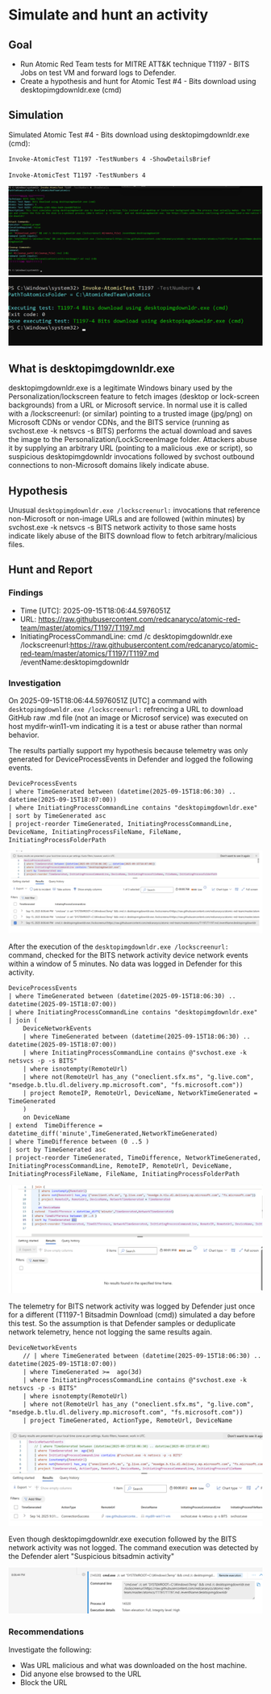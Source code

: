 
# Simulate and hunt an activity

## Goal
- Run Atomic Red Team tests for  MITRE ATT&K technique T1197 - BITS Jobs on test VM and forward logs to Defender.
- Create a hypothesis and hunt for Atomic Test #4 - Bits download using desktopimgdownldr.exe (cmd)

## Simulation

Simulated Atomic Test #4  - Bits download using desktopimgdownldr.exe (cmd):

```
Invoke-AtomicTest T1197 -TestNumbers 4 -ShowDetailsBrief

Invoke-AtomicTest T1197 -TestNumbers 4
```
![alt text](images/image-56.png)
![alt text](images/image-57.png)

## What is desktopimgdownldr.exe
desktopimgdownldr.exe is a legitimate Windows binary used by the Personalization/lockscreen feature to fetch images (desktop or lock-screen backgrounds) from a URL or Microsoft service. In normal use it is called with a /lockscreenurl: (or similar) pointing to a trusted image (jpg/png) on Microsoft CDNs or vendor CDNs, and the BITS service (running as svchost.exe -k netsvcs -s BITS) performs the actual download and saves the image to the Personalization/LockScreenImage folder. Attackers abuse it by supplying an arbitrary URL (pointing to a malicious .exe or script), so suspicious desktopimgdownldr invocations followed by svchost outbound connections to non-Microsoft domains likely indicate abuse.


## Hypothesis 
Unusual `desktopimgdownldr.exe /lockscreenurl:` invocations that reference non-Microsoft or non-image URLs and are followed (within minutes) by svchost.exe -k netsvcs -s BITS network activity to those same hosts indicate likely abuse of the BITS download flow to fetch arbitrary/malicious files.


## Hunt and Report

### Findings
- Time [UTC]: 2025-09-15T18:06:44.5976051Z
- URL: https://raw.githubusercontent.com/redcanaryco/atomic-red-team/master/atomics/T1197/T1197.md 
- InitiatingProcessCommandLine: cmd  /c desktopimgdownldr.exe /lockscreenurl:https://raw.githubusercontent.com/redcanaryco/atomic-red-team/master/atomics/T1197/T1197.md /eventName:desktopimgdownldr

### Investigation
On 2025-09-15T18:06:44.5976051Z [UTC] a command with `desktopimgdownldr.exe /lockscreenurl:` refrencing a  URL to download GitHub raw .md file (not an image or Microsof service) was executed on host mydifr-win11-vm indicating it is a test or abuse rather than normal behavior.

The results partially support my hypothesis because telemetry was only generated for DeviceProcessEvents in Defender and logged the following events.

```
DeviceProcessEvents
| where TimeGenerated between (datetime(2025-09-15T18:06:30) .. datetime(2025-09-15T18:07:00))
| where InitiatingProcessCommandLine contains "desktopimgdownldr.exe"
| sort by TimeGenerated asc
| project-reorder TimeGenerated, InitiatingProcessCommandLine, DeviceName, InitiatingProcessFileName, FileName, InitiatingProcessFolderPath
```
![alt text](images/image-64.png)

After the execution of the `desktopimgdownldr.exe /lockscreenurl:` command, checked for the BITS network activity device network events within a window of 5 minutes. No data was logged in Defender for this activity.

```
DeviceProcessEvents
| where TimeGenerated between (datetime(2025-09-15T18:06:30) .. datetime(2025-09-15T18:07:00))
| where InitiatingProcessCommandLine contains "desktopimgdownldr.exe"
| join (
    DeviceNetworkEvents 
    | where TimeGenerated between (datetime(2025-09-15T18:06:30) .. datetime(2025-09-15T18:07:00))
    | where InitiatingProcessCommandLine contains @"svchost.exe -k netsvcs -p -s BITS"
    | where isnotempty(RemoteUrl)
    | where not(RemoteUrl has_any ("oneclient.sfx.ms", "g.live.com", "msedge.b.tlu.dl.delivery.mp.microsoft.com", "fs.microsoft.com"))
    | project RemoteIP, RemoteUrl, DeviceName, NetworkTimeGenerated = TimeGenerated
    )
    on DeviceName
| extend  TimeDifference = datetime_diff('minute',TimeGenerated,NetworkTimeGenerated)
| where TimeDifference between (0 ..5 )
| sort by TimeGenerated asc
| project-reorder TimeGenerated, TimeDifference, NetworkTimeGenerated, InitiatingProcessCommandLine, RemoteIP, RemoteUrl, DeviceName, InitiatingProcessFileName, FileName, InitiatingProcessFolderPath
```

![alt text](images/image-66.png)


The telemetry for BITS network activity was logged by Defender just once for a different (T1197-1 Bitsadmin Download (cmd)) simulated a day before this test. So the assumption is that Defender samples or deduplicate network telemetry, hence not logging the same results again. 

```
DeviceNetworkEvents 
    // | where TimeGenerated between (datetime(2025-09-15T18:06:30) .. datetime(2025-09-15T18:07:00))
    | where TimeGenerated >=  ago(3d)
    | where InitiatingProcessCommandLine contains @"svchost.exe -k netsvcs -p -s BITS"
    | where isnotempty(RemoteUrl)
    | where not(RemoteUrl has_any ("oneclient.sfx.ms", "g.live.com", "msedge.b.tlu.dl.delivery.mp.microsoft.com", "fs.microsoft.com"))
    | project TimeGenerated, ActionType, RemoteUrl, DeviceName
```

![alt text](images/image-67.png)

Even though desktopimgdownldr.exe execution followed by the BITS network activity was not logged. The command execution was detected by the Defender alert "Suspicious bitsadmin activity"

![alt text](images/image-68.png)

### Recommendations
Investigate the following:
 - Was URL malicious and what was downloaded on the host machine.
 - Did anyone else browsed to the URL
 - Block the URL